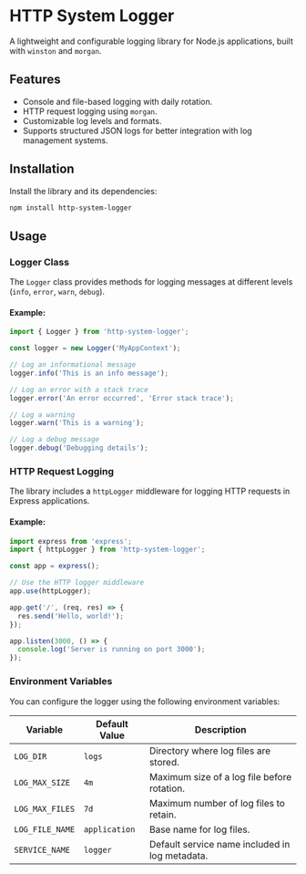 # HTTP System Logger

A lightweight and configurable logging library for Node.js applications, built with `winston` and `morgan`.

## Features

- Console and file-based logging with daily rotation.
- HTTP request logging using `morgan`.
- Customizable log levels and formats.
- Supports structured JSON logs for better integration with log management systems.

## Installation

Install the library and its dependencies:

```bash
npm install http-system-logger
```

## Usage

### Logger Class

The `Logger` class provides methods for logging messages at different levels (`info`, `error`, `warn`, `debug`).

#### Example:

```typescript
import { Logger } from 'http-system-logger';

const logger = new Logger('MyAppContext');

// Log an informational message
logger.info('This is an info message');

// Log an error with a stack trace
logger.error('An error occurred', 'Error stack trace');

// Log a warning
logger.warn('This is a warning');

// Log a debug message
logger.debug('Debugging details');
```

### HTTP Request Logging

The library includes a `httpLogger` middleware for logging HTTP requests in Express applications.

#### Example:

```typescript
import express from 'express';
import { httpLogger } from 'http-system-logger';

const app = express();

// Use the HTTP logger middleware
app.use(httpLogger);

app.get('/', (req, res) => {
  res.send('Hello, world!');
});

app.listen(3000, () => {
  console.log('Server is running on port 3000');
});
```

### Environment Variables

You can configure the logger using the following environment variables:

| Variable           | Default Value | Description                                      |
|--------------------|---------------|--------------------------------------------------|
| `LOG_DIR`          | `logs`        | Directory where log files are stored.           |
| `LOG_MAX_SIZE`     | `4m`          | Maximum size of a log file before rotation.     |
| `LOG_MAX_FILES`    | `7d`          | Maximum number of log files to retain.          |
| `LOG_FILE_NAME`    | `application` | Base name for log files.                        |
| `SERVICE_NAME`     | `logger`      | Default service name included in log metadata.  |


